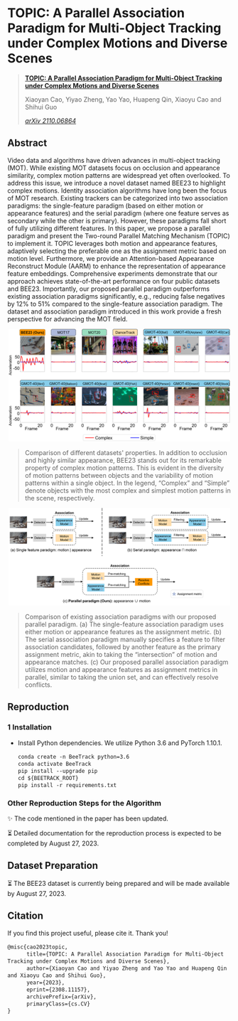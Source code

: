 # TOPIC: A Parallel Association Paradigm for Multi-Object Tracking under Complex Motions and Diverse Scenes

> [**TOPIC: A Parallel Association Paradigm for Multi-Object Tracking under Complex Motions and Diverse Scenes**](https://arxiv.org/pdf/2308.11157v1.pdf)
> 
> Xiaoyan Cao, Yiyao Zheng, Yao Yao, Huapeng Qin, Xiaoyu Cao and Shihui Guo
> 
> *[arXiv 2110.06864](https://arxiv.org/pdf/2308.11157v1.pdf)*

## Abstract
Video data and algorithms have driven advances in multi-object tracking (MOT). While existing MOT datasets focus on occlusion and appearance similarity, complex motion patterns are widespread yet often overlooked. To address this issue, we introduce a novel dataset named BEE23 to highlight complex motions. Identity association algorithms have long been the focus of MOT research. Existing trackers can be categorized into two association paradigms: the single-feature paradigm (based on either motion or appearance features) and the serial paradigm (where one feature serves as secondary while the other is primary). However, these paradigms fall short of fully utilizing different features. In this paper, we propose a parallel paradigm and present the Two-round Parallel Matching Mechanism (TOPIC) to implement it. TOPIC leverages both motion and appearance features, adaptively selecting the preferable one as the assignment metric based on motion level. Furthermore, we provide an Attention-based Appearance Reconstruct Module (AARM) to enhance the representation of appearance feature embeddings. Comprehensive experiments demonstrate that our approach achieves state-of-the-art performance on four public datasets and BEE23. Importantly, our proposed parallel paradigm outperforms existing association paradigms significantly, e.g., reducing false negatives by 12% to 51% compared to the single-feature association paradigm. The dataset and association paradigm introduced in this work provide a fresh perspective for advancing the MOT field.

<p align="center"><img src="figs/data_mot.png" width="500"/></p>

> Comparison of different datasets' properties. In addition to occlusion and highly similar appearance, BEE23 stands out for its remarkable property of complex motion patterns. This is evident in the diversity of motion patterns between objects and the variability of motion patterns within a single object. In the legend, “Complex” and “Simple” denote objects with the most complex and simplest motion patterns in the scene, respectively.

<p align="center"><img src="figs/pipeline.png" width="500"/></p>

> Comparison of existing association paradigms with our proposed parallel paradigm. (a) The single-feature association paradigm uses either motion or appearance features as the assignment metric. (b) The serial association paradigm manually specifies a feature to filter association candidates, followed by another feature as the primary assignment metric, akin to taking the “intersection” of motion and appearance matches. (c) Our proposed parallel association paradigm utilizes motion and appearance features as assignment metrics in parallel, similar to taking the union set, and can effectively resolve conflicts.

## Reproduction
### 1 Installation

- Install Python dependencies. We utilize Python 3.6 and PyTorch 1.10.1.

  ```
  conda create -n BeeTrack python=3.6
  conda activate BeeTrack
  pip install --upgrade pip
  cd ${BEETRACK_ROOT}
  pip install -r requirements.txt
  ```

### Other Reproduction Steps for the Algorithm
✨ The code mentioned in the paper has been updated.

⏳ Detailed documentation for the reproduction process is expected to be completed by August 27, 2023.

## Dataset Preparation
⏳ The BEE23 dataset is currently being prepared and will be made available by August 27, 2023.

## Citation
If you find this project useful, please cite it. Thank you!

```
@misc{cao2023topic,
      title={TOPIC: A Parallel Association Paradigm for Multi-Object Tracking under Complex Motions and Diverse Scenes}, 
      author={Xiaoyan Cao and Yiyao Zheng and Yao Yao and Huapeng Qin and Xiaoyu Cao and Shihui Guo},
      year={2023},
      eprint={2308.11157},
      archivePrefix={arXiv},
      primaryClass={cs.CV}
}
```